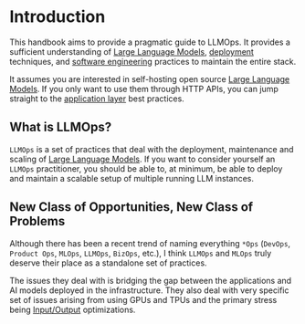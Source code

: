 # Introduction

This handbook aims to provide a pragmatic guide to LLMOps. It provides a sufficient understanding of [Large Language Models](/general-concepts/large-language-model), [deployment](/deployments) techniques, and [software engineering](/application-layer) practices to maintain the entire stack.

It assumes you are interested in self-hosting open source [Large Language Models](/general-concepts/large-language-model). If you only want to use them through HTTP APIs, you can jump straight to the [application layer](/application-layer) best practices.

## What is LLMOps?

`LLMOps` is a set of practices that deal with the deployment, maintenance and scaling of [Large Language Models](/general-concepts/large-language-model). If you want to consider yourself an `LLMOps` practitioner, you should be able to, at minimum, be able to deploy and maintain a scalable setup of multiple running LLM instances.

## New Class of Opportunities, New Class of Problems

Although there has been a recent trend of naming everything `*Ops` (`DevOps`, `Product Ops`, `MLOps`, `LLMOps`, `BizOps`, etc.), I think `LLMOps` and `MLOps` truly deserve their place as a standalone set of practices.

The issues they deal with is bridging the gap between the applications and AI models deployed in the infrastructure. They also deal with very specific set of issues arising from using GPUs and TPUs and the primary stress being [Input/Output](/general-concepts/input-output) optimizations.

